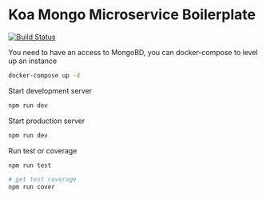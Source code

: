 # Koa Mongo Microservice Boilerplate
[![Build Status](https://travis-ci.org/garagegigs/koa-mongo-boilerplate.svg?branch=master)](https://travis-ci.org/garagegigs/koa-mongo-boilerplate)

You need to have an access to MongoBD, you can docker-compose to level up an instance
```bash
docker-compose up -d
```

Start development server
```bash
npm run dev
```

Start production server
```bash
npm run dev
```

Run test or coverage
```bash
npm run test

# get test coverage
npm run cover
```

